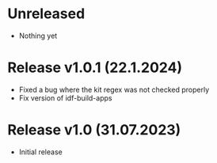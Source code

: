 # Unreleased

- Nothing yet

# Release v1.0.1 (22.1.2024)

- Fixed a bug where the kit regex was not checked properly
- Fix version of idf-build-apps

# Release v1.0 (31.07.2023)

- Initial release
